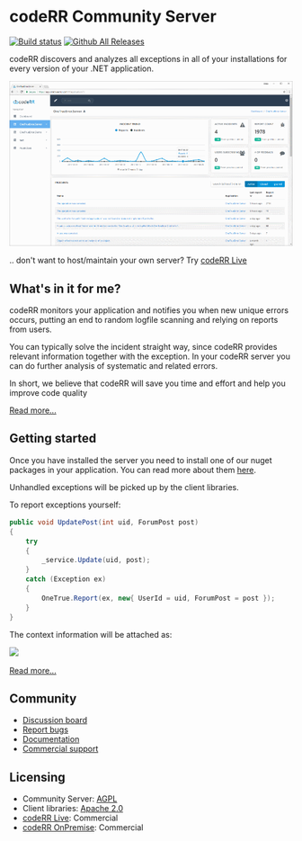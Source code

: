 codeRR Community Server
=============================

[![Build status](https://1tcompany.visualstudio.com/_apis/public/build/definitions/75570083-b1ef-4e78-88e2-5db4982f756c/6/badge)]() [![Github All Releases](https://img.shields.io/github/downloads/coderrapp/coderr.server/total.svg?style=flat-square)]()

codeRR discovers and analyzes all exceptions in all of your installations for every version of your .NET application.

![OSS screenshot](docs/screenshot.png)

.. don't want to host/maintain your own server? Try [codeRR Live](https://coderrapp.com/live/)

## What's in it for me?

codeRR monitors your application and notifies you when new unique errors occurs, putting an end to random logfile scanning and relying on reports from users.

You can typically solve the incident straight way, since codeRR provides relevant information together with the exception. In your codeRR server you can do further analysis of systematic and related errors.

In short, we believe that codeRR will save you time and effort and help you improve code quality

[Read more...](https://coderrapp.com)

## Getting started

Once you have installed the server you need to install one of our nuget packages in your application. 
You can read more about them [here](https://coderrapp.com/documentation/).

Unhandled exceptions will be picked up by the client libraries. 

To report exceptions yourself:

```csharp
public void UpdatePost(int uid, ForumPost post)
{
	try
	{
		_service.Update(uid, post);
	}
	catch (Exception ex)
	{
		OneTrue.Report(ex, new{ UserId = uid, ForumPost = post });
	}
}
```

The context information will be attached as:

![](https://coderrapp.com/images/features/custom-context.png)

[Read more...](https://coderrapp.com/features/)

## Community

* [Discussion board](http://discuss.coderrapp.com)
* [Report bugs](https://github.com/coderrapp/coderr.server/issues)
* [Documentation](https://coderrapp.com/documentation)
* [Commercial support](mailto:support@coderrapp.com?subject=Commercial%20support%20inquiry)

## Licensing

* Community Server: [AGPL](License)
* Client libraries: [Apache 2.0](https://opensource.org/licenses/apache-2.0)
* [codeRR Live](https://coderrapp.com/live): Commercial
* [codeRR OnPremise](https://coderrapp.com/live): Commercial
